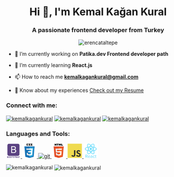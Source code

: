 <h1 align="center">Hi 👋, I'm Kemal Kağan Kural</h1>
<h3 align="center">A passionate frontend developer from Turkey</h3>


<p align="center"> <img src="https://komarev.com/ghpvc/?username=kemalkagankural&label=Profile%20views&color=0e75b6&style=flat" alt="erencataltepe" /> </p>


- 🔭 I’m currently working on **Patika.dev Frontend developer path**

- 🌱 I’m currently learning **React.js**

- 📫 How to reach me **kemalkagankural@gmail.com**

- 📄 Know about my experiences [Check out my Resume](https://github.com/kemalkagankural/WebProgramming/files/7500032/KEMAL.KAGAN.KURAL.pdf)

<h3 align="left">Connect with me:</h3>
<p align="left">
<a href="https://www.linkedin.com/in/kemalka%C4%9Fankural/" target="blank"><img align="center" src="https://raw.githubusercontent.com/rahuldkjain/github-profile-readme-generator/master/src/images/icons/Social/linked-in-alt.svg" alt="kemalkagankural" height="30" width="40" /></a>
<a href="https://instagram.com/kemalkagankural" target="blank"><img align="center" src="https://raw.githubusercontent.com/rahuldkjain/github-profile-readme-generator/master/src/images/icons/Social/instagram.svg" alt="kemalkagankural" height="30" width="40" /></a>
<a href="https://www.hackerrank.com/kemalkagankural" target="blank"><img align="center" src="https://raw.githubusercontent.com/rahuldkjain/github-profile-readme-generator/master/src/images/icons/Social/hackerrank.svg" alt="kemalkagankural" height="30" width="40" /></a>
</p>

<h3 align="left">Languages and Tools:</h3>
<p align="left"> <a href="https://getbootstrap.com" target="_blank"> <img src="https://raw.githubusercontent.com/devicons/devicon/master/icons/bootstrap/bootstrap-plain-wordmark.svg" alt="bootstrap" width="40" height="40"/> </a> <a href="https://www.w3schools.com/css/" target="_blank"> <img src="https://raw.githubusercontent.com/devicons/devicon/master/icons/css3/css3-original-wordmark.svg" alt="css3" width="40" height="40"/> </a> <a href="https://git-scm.com/" target="_blank"> <img src="https://www.vectorlogo.zone/logos/git-scm/git-scm-icon.svg" alt="git" width="40" height="40"/> </a> <a href="https://www.w3.org/html/" target="_blank"> <img src="https://raw.githubusercontent.com/devicons/devicon/master/icons/html5/html5-original-wordmark.svg" alt="html5" width="40" height="40"/> </a> <a href="https://developer.mozilla.org/en-US/docs/Web/JavaScript" target="_blank"> <img src="https://raw.githubusercontent.com/devicons/devicon/master/icons/javascript/javascript-original.svg" alt="javascript" width="40" height="40"/> </a> <a href="https://reactjs.org/" target="_blank"> <img src="https://raw.githubusercontent.com/devicons/devicon/master/icons/react/react-original-wordmark.svg" alt="react" width="40" height="40"/> </a> 
<p><img align="left" src="https://github-readme-stats.vercel.app/api/top-langs?username=kemalkagankural&show_icons=true&locale=en&layout=compact" alt="kemalkagankural" /></p>

<p>&nbsp;<img align="center" src="https://github-readme-stats.vercel.app/api?username=kemalkagankural&show_icons=true&locale=en" alt="kemalkagankural" /></p>

